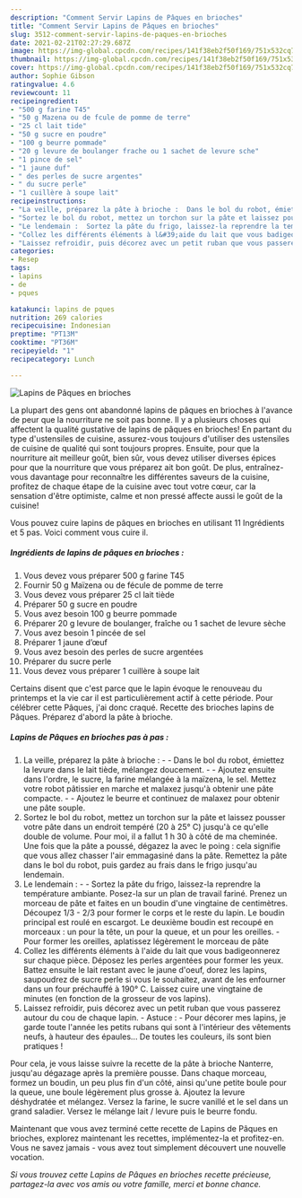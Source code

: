 ```yaml
---
description: "Comment Servir Lapins de Pâques en brioches"
title: "Comment Servir Lapins de Pâques en brioches"
slug: 3512-comment-servir-lapins-de-paques-en-brioches
date: 2021-02-21T02:27:29.687Z
image: https://img-global.cpcdn.com/recipes/141f38eb2f50f169/751x532cq70/lapins-de-paques-en-brioches-photo-principale-de-la-recette.jpg
thumbnail: https://img-global.cpcdn.com/recipes/141f38eb2f50f169/751x532cq70/lapins-de-paques-en-brioches-photo-principale-de-la-recette.jpg
cover: https://img-global.cpcdn.com/recipes/141f38eb2f50f169/751x532cq70/lapins-de-paques-en-brioches-photo-principale-de-la-recette.jpg
author: Sophie Gibson
ratingvalue: 4.6
reviewcount: 11
recipeingredient:
- "500 g farine T45"
- "50 g Mazena ou de fcule de pomme de terre"
- "25 cl lait tide"
- "50 g sucre en poudre"
- "100 g beurre pommade"
- "20 g levure de boulanger frache ou 1 sachet de levure sche"
- "1 pince de sel"
- "1 jaune duf"
- " des perles de sucre argentes"
- " du sucre perle"
- "1 cuillère à soupe lait"
recipeinstructions:
- "La veille, préparez la pâte à brioche :  Dans le bol du robot, émiettez la levure dans le lait tiède, mélangez doucement.  Ajoutez ensuite dans l&#39;ordre, le sucre, la farine mélangée à la maïzena, le sel. Mettez votre robot pâtissier en marche et malaxez jusqu&#39;à obtenir une pâte compacte.  Ajoutez le beurre et continuez de malaxez pour obtenir une pâte souple."
- "Sortez le bol du robot, mettez un torchon sur la pâte et laissez pousser votre pâte dans un endroit tempéré (20 à 25° C) jusqu&#39;à ce qu&#39;elle double de volume. Pour moi, il a fallut 1 h 30 à côté de ma cheminée. Une fois que la pâte a poussé, dégazez la avec le poing : cela signifie que vous allez chasser l&#39;air emmagasiné dans la pâte. Remettez la pâte dans le bol du robot, puis gardez au frais dans le frigo jusqu&#39;au lendemain."
- "Le lendemain :  Sortez la pâte du frigo, laissez-la reprendre la température ambiante. Posez-la sur un plan de travail fariné. Prenez un morceau de pâte et faites en un boudin d&#39;une vingtaine de centimètres. Découpez 1/3 - 2/3 pour former le corps et le reste du lapin. Le boudin principal est roulé en escargot. Le deuxième boudin est recoupé en morceaux : un pour la tête, un pour la queue, et un pour les oreilles.  Pour former les oreilles, aplatissez légèrement le morceau de pâte"
- "Collez les différents éléments à l&#39;aide du lait que vous badigeonnerez sur chaque pièce. Déposez les perles argentées pour former les yeux. Battez ensuite le lait restant avec le jaune d&#39;oeuf, dorez les lapins, saupoudrez de sucre perle si vous le souhaitez, avant de les enfourner dans un four préchauffé à 190° C. Laissez cuire une vingtaine de minutes (en fonction de la grosseur de vos lapins)."
- "Laissez refroidir, puis décorez avec un petit ruban que vous passerez autour du cou de chaque lapin.   Astuce : Pour décorer mes lapins, je garde toute l&#39;année les petits rubans qui sont à l&#39;intérieur des vêtements neufs, à hauteur des épaules... De toutes les couleurs, ils sont bien pratiques !"
categories:
- Resep
tags:
- lapins
- de
- pques

katakunci: lapins de pques 
nutrition: 269 calories
recipecuisine: Indonesian
preptime: "PT13M"
cooktime: "PT36M"
recipeyield: "1"
recipecategory: Lunch

---
```



![Lapins de Pâques en brioches](https://img-global.cpcdn.com/recipes/141f38eb2f50f169/751x532cq70/lapins-de-paques-en-brioches-photo-principale-de-la-recette.jpg)

La plupart des gens ont abandonné lapins de pâques en brioches à l'avance de peur que la nourriture ne soit pas bonne. Il y a plusieurs choses qui affectent la qualité gustative de lapins de pâques en brioches! En partant du type d'ustensiles de cuisine, assurez-vous toujours d'utiliser des ustensiles de cuisine de qualité qui sont toujours propres. Ensuite, pour que la nourriture ait meilleur goût, bien sûr, vous devez utiliser diverses épices pour que la nourriture que vous préparez ait bon goût. De plus, entraînez-vous davantage pour reconnaître les différentes saveurs de la cuisine, profitez de chaque étape de la cuisine avec tout votre cœur, car la sensation d'être optimiste, calme et non pressé affecte aussi le goût de la cuisine!

<!--inarticleads1-->

Vous pouvez cuire lapins de pâques en brioches en utilisant 11 Ingrédients et 5 pas. Voici comment vous cuire il.

##### Ingrédients de lapins de pâques en brioches :

1. Vous devez vous préparer 500 g farine T45
1. Fournir 50 g Maïzena ou de fécule de pomme de terre
1. Vous devez vous préparer 25 cl lait tiède
1. Préparer 50 g sucre en poudre
1. Vous avez besoin 100 g beurre pommade
1. Préparer 20 g levure de boulanger, fraîche ou 1 sachet de levure sèche
1. Vous avez besoin 1 pincée de sel
1. Préparer 1 jaune d’œuf
1. Vous avez besoin  des perles de sucre argentées
1. Préparer  du sucre perle
1. Vous devez vous préparer 1 cuillère à soupe lait


Certains disent que c&#39;est parce que le lapin évoque le renouveau du printemps et la vie car il est particulièrement actif à cette période. Pour célébrer cette Pâques, j&#39;ai donc craqué. Recette des brioches lapins de Pâques. Préparez d&#39;abord la pâte à brioche. 

<!--inarticleads2-->

##### Lapins de Pâques en brioches pas à pas :

1. La veille, préparez la pâte à brioche : -  - Dans le bol du robot, émiettez la levure dans le lait tiède, mélangez doucement. -  - Ajoutez ensuite dans l&#39;ordre, le sucre, la farine mélangée à la maïzena, le sel. Mettez votre robot pâtissier en marche et malaxez jusqu&#39;à obtenir une pâte compacte. -  - Ajoutez le beurre et continuez de malaxez pour obtenir une pâte souple.
1. Sortez le bol du robot, mettez un torchon sur la pâte et laissez pousser votre pâte dans un endroit tempéré (20 à 25° C) jusqu&#39;à ce qu&#39;elle double de volume. Pour moi, il a fallut 1 h 30 à côté de ma cheminée. Une fois que la pâte a poussé, dégazez la avec le poing : cela signifie que vous allez chasser l&#39;air emmagasiné dans la pâte. Remettez la pâte dans le bol du robot, puis gardez au frais dans le frigo jusqu&#39;au lendemain.
1. Le lendemain : -  - Sortez la pâte du frigo, laissez-la reprendre la température ambiante. Posez-la sur un plan de travail fariné. Prenez un morceau de pâte et faites en un boudin d&#39;une vingtaine de centimètres. Découpez 1/3 - 2/3 pour former le corps et le reste du lapin. Le boudin principal est roulé en escargot. Le deuxième boudin est recoupé en morceaux : un pour la tête, un pour la queue, et un pour les oreilles.  - Pour former les oreilles, aplatissez légèrement le morceau de pâte
1. Collez les différents éléments à l&#39;aide du lait que vous badigeonnerez sur chaque pièce. Déposez les perles argentées pour former les yeux. Battez ensuite le lait restant avec le jaune d&#39;oeuf, dorez les lapins, saupoudrez de sucre perle si vous le souhaitez, avant de les enfourner dans un four préchauffé à 190° C. Laissez cuire une vingtaine de minutes (en fonction de la grosseur de vos lapins).
1. Laissez refroidir, puis décorez avec un petit ruban que vous passerez autour du cou de chaque lapin.  -  Astuce : - Pour décorer mes lapins, je garde toute l&#39;année les petits rubans qui sont à l&#39;intérieur des vêtements neufs, à hauteur des épaules... De toutes les couleurs, ils sont bien pratiques !


Pour cela, je vous laisse suivre la recette de la pâte à brioche Nanterre, jusqu&#39;au dégazage après la première pousse. Dans chaque morceau, formez un boudin, un peu plus fin d&#39;un côté, ainsi qu&#39;une petite boule pour la queue, une boule légèrement plus grosse à. Ajoutez la levure déshydratée et mélangez. Versez la farine, le sucre vanillé et le sel dans un grand saladier. Versez le mélange lait / levure puis le beurre fondu. 

<!--inarticleads1-->

<p>
Maintenant que vous avez terminé cette recette de Lapins de Pâques en brioches, explorez maintenant les recettes, implémentez-la et profitez-en. Vous ne savez jamais - vous avez tout simplement découvert une nouvelle vocation.
</p>

<p>
<i>Si vous trouvez cette Lapins de Pâques en brioches recette précieuse, partagez-la avec vos amis ou votre famille, merci et bonne chance.</i>
</p>
